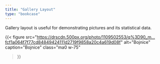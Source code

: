 ```yaml
---
title: "Gallery Layout"
type: "bookcase"
---
```


Gallery layout is useful for demonstrating pictures and its statistical data.


{{< figure
  src="https://drscdn.500px.org/photo/1109502553/q%3D90_m…fcf1a064f7f77cd84849424111d2719f9858a20c4a619d08f"
  alt="Bojnice"
  caption="Bojnice"
  class="ma0 w-75"
>}}